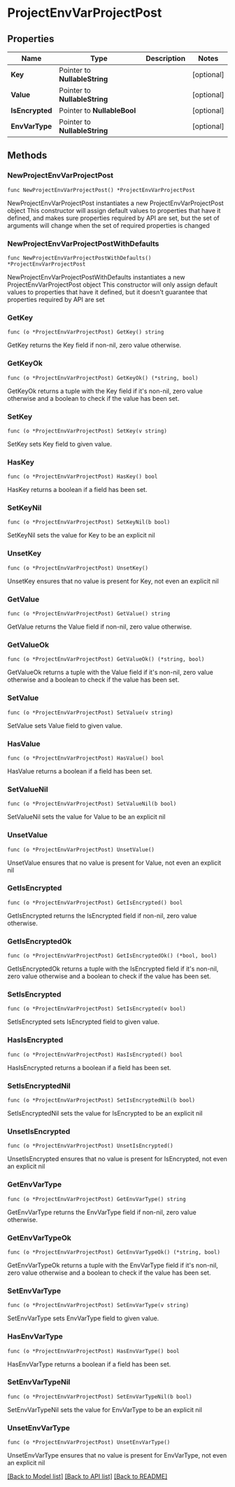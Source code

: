 # ProjectEnvVarProjectPost

## Properties

Name | Type | Description | Notes
------------ | ------------- | ------------- | -------------
**Key** | Pointer to **NullableString** |  | [optional] 
**Value** | Pointer to **NullableString** |  | [optional] 
**IsEncrypted** | Pointer to **NullableBool** |  | [optional] 
**EnvVarType** | Pointer to **NullableString** |  | [optional] 

## Methods

### NewProjectEnvVarProjectPost

`func NewProjectEnvVarProjectPost() *ProjectEnvVarProjectPost`

NewProjectEnvVarProjectPost instantiates a new ProjectEnvVarProjectPost object
This constructor will assign default values to properties that have it defined,
and makes sure properties required by API are set, but the set of arguments
will change when the set of required properties is changed

### NewProjectEnvVarProjectPostWithDefaults

`func NewProjectEnvVarProjectPostWithDefaults() *ProjectEnvVarProjectPost`

NewProjectEnvVarProjectPostWithDefaults instantiates a new ProjectEnvVarProjectPost object
This constructor will only assign default values to properties that have it defined,
but it doesn't guarantee that properties required by API are set

### GetKey

`func (o *ProjectEnvVarProjectPost) GetKey() string`

GetKey returns the Key field if non-nil, zero value otherwise.

### GetKeyOk

`func (o *ProjectEnvVarProjectPost) GetKeyOk() (*string, bool)`

GetKeyOk returns a tuple with the Key field if it's non-nil, zero value otherwise
and a boolean to check if the value has been set.

### SetKey

`func (o *ProjectEnvVarProjectPost) SetKey(v string)`

SetKey sets Key field to given value.

### HasKey

`func (o *ProjectEnvVarProjectPost) HasKey() bool`

HasKey returns a boolean if a field has been set.

### SetKeyNil

`func (o *ProjectEnvVarProjectPost) SetKeyNil(b bool)`

 SetKeyNil sets the value for Key to be an explicit nil

### UnsetKey
`func (o *ProjectEnvVarProjectPost) UnsetKey()`

UnsetKey ensures that no value is present for Key, not even an explicit nil
### GetValue

`func (o *ProjectEnvVarProjectPost) GetValue() string`

GetValue returns the Value field if non-nil, zero value otherwise.

### GetValueOk

`func (o *ProjectEnvVarProjectPost) GetValueOk() (*string, bool)`

GetValueOk returns a tuple with the Value field if it's non-nil, zero value otherwise
and a boolean to check if the value has been set.

### SetValue

`func (o *ProjectEnvVarProjectPost) SetValue(v string)`

SetValue sets Value field to given value.

### HasValue

`func (o *ProjectEnvVarProjectPost) HasValue() bool`

HasValue returns a boolean if a field has been set.

### SetValueNil

`func (o *ProjectEnvVarProjectPost) SetValueNil(b bool)`

 SetValueNil sets the value for Value to be an explicit nil

### UnsetValue
`func (o *ProjectEnvVarProjectPost) UnsetValue()`

UnsetValue ensures that no value is present for Value, not even an explicit nil
### GetIsEncrypted

`func (o *ProjectEnvVarProjectPost) GetIsEncrypted() bool`

GetIsEncrypted returns the IsEncrypted field if non-nil, zero value otherwise.

### GetIsEncryptedOk

`func (o *ProjectEnvVarProjectPost) GetIsEncryptedOk() (*bool, bool)`

GetIsEncryptedOk returns a tuple with the IsEncrypted field if it's non-nil, zero value otherwise
and a boolean to check if the value has been set.

### SetIsEncrypted

`func (o *ProjectEnvVarProjectPost) SetIsEncrypted(v bool)`

SetIsEncrypted sets IsEncrypted field to given value.

### HasIsEncrypted

`func (o *ProjectEnvVarProjectPost) HasIsEncrypted() bool`

HasIsEncrypted returns a boolean if a field has been set.

### SetIsEncryptedNil

`func (o *ProjectEnvVarProjectPost) SetIsEncryptedNil(b bool)`

 SetIsEncryptedNil sets the value for IsEncrypted to be an explicit nil

### UnsetIsEncrypted
`func (o *ProjectEnvVarProjectPost) UnsetIsEncrypted()`

UnsetIsEncrypted ensures that no value is present for IsEncrypted, not even an explicit nil
### GetEnvVarType

`func (o *ProjectEnvVarProjectPost) GetEnvVarType() string`

GetEnvVarType returns the EnvVarType field if non-nil, zero value otherwise.

### GetEnvVarTypeOk

`func (o *ProjectEnvVarProjectPost) GetEnvVarTypeOk() (*string, bool)`

GetEnvVarTypeOk returns a tuple with the EnvVarType field if it's non-nil, zero value otherwise
and a boolean to check if the value has been set.

### SetEnvVarType

`func (o *ProjectEnvVarProjectPost) SetEnvVarType(v string)`

SetEnvVarType sets EnvVarType field to given value.

### HasEnvVarType

`func (o *ProjectEnvVarProjectPost) HasEnvVarType() bool`

HasEnvVarType returns a boolean if a field has been set.

### SetEnvVarTypeNil

`func (o *ProjectEnvVarProjectPost) SetEnvVarTypeNil(b bool)`

 SetEnvVarTypeNil sets the value for EnvVarType to be an explicit nil

### UnsetEnvVarType
`func (o *ProjectEnvVarProjectPost) UnsetEnvVarType()`

UnsetEnvVarType ensures that no value is present for EnvVarType, not even an explicit nil

[[Back to Model list]](../README.md#documentation-for-models) [[Back to API list]](../README.md#documentation-for-api-endpoints) [[Back to README]](../README.md)


